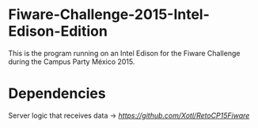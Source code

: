 # Fiware-Challenge-2015-Intel-Edison-Edition

This is the program running on an Intel Edison for the Fiware Challenge during the Campus Party México 2015.

# Dependencies
Server logic that receives data ->  *https://github.com/Xotl/RetoCP15Fiware*
